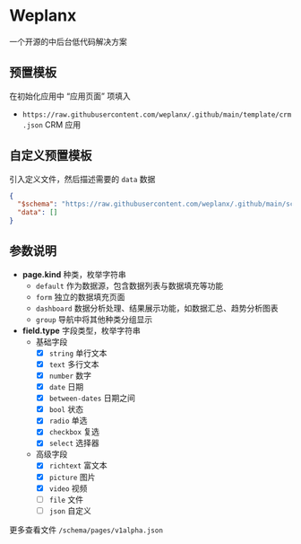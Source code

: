 # Weplanx

一个开源的中后台低代码解决方案

## 预置模板

在初始化应用中 “应用页面” 项填入

- `https://raw.githubusercontent.com/weplanx/.github/main/template/crm.json` CRM 应用

## 自定义预置模板

引入定义文件，然后描述需要的 `data` 数据

```json
{
  "$schema": "https://raw.githubusercontent.com/weplanx/.github/main/schema/pages/v1alpha.json",
  "data": []
}
```

## 参数说明

- **page.kind** 种类，枚举字符串
  - `default` 作为数据源，包含数据列表与数据填充等功能
  - `form` 独立的数据填充页面
  - `dashboard` 数据分析处理、结果展示功能，如数据汇总、趋势分析图表
  - `group` 导航中将其他种类分组显示
- **field.type** 字段类型，枚举字符串
  - 基础字段
    - [x] `string` 单行文本
    - [x] `text` 多行文本
    - [x] `number` 数字
    - [x] `date` 日期
    - [x] `between-dates` 日期之间
    - [x] `bool` 状态
    - [x] `radio` 单选
    - [x] `checkbox` 复选
    - [x] `select` 选择器
  - 高级字段
    - [x] `richtext` 富文本
    - [x] `picture` 图片
    - [x] `video` 视频
    - [ ] `file` 文件
    - [ ] `json` 自定义

更多查看文件 `/schema/pages/v1alpha.json`
